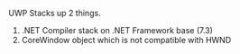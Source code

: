 ﻿UWP Stacks up 2 things.
1. .NET Compiler stack on .NET Framework base (7.3)
2. CoreWindow object which is not compatible with HWND